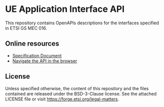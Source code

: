 # UE Application Interface API

This repository contains OpenAPIs descriptions for the interfaces specified in ETSI GS MEC 016.

## Online resources

* [Specification Document](https://www.etsi.org/deliver/etsi_gs/MEC/001_099/016/02.02.01_60/gs_MEC016v020201p.pdf)
* [Navigate the API in the browser](https://redocly.github.io/redoc/?url=https://forge.etsi.org/rep/mec/gs016-dev-app-api/-/raw/v2.2.1-OAS3.1/UEAppInterfaceApi.yaml)

## License

Unless specified otherwise, the content of this repository and the files
contained are released under the BSD-3-Clause license.
See the attached LICENSE file or visit https://forge.etsi.org/legal-matters.
